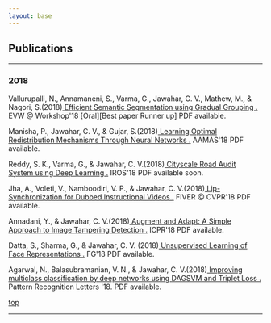 ```yaml
---
layout: base
---
```

<div>
<div class="container">
    <h2>Publications </h2>
<!--
    <nav class="navbar navbar-default">
        <div class="container-fluid">
            <div class="navbar-header"><a class="navbar-brand navbar-link" href="#" target="_blank">Sort publications by</a>
                <button class="navbar-toggle collapsed" data-toggle="collapse" data-target="#navcol-2"><span class="sr-only">Toggle navigation</span><span class="icon-bar"></span><span class="icon-bar"></span><span class="icon-bar"></span></button>
            </div>
            <div class="collapse navbar-collapse" id="navcol-2">
                <ul class="nav navbar-nav">

                    <li class="active" role="presentation"><a href="publications.html">Year </a></li>
                    <li role="presentation"><a href="pubtopic.html">Topic </a></li>
                    <li role="presentation"><a href="pubauthor.html">Author </a></li>
                </ul>

            </div>

        </div>

    </nav>
-->
    
<!--
    <p class="textabstract">Choose a year:
<a href="#2018">2018</a>
- <a href="#2017">2017</a>
- <a href="#2016">2016</a>
- <a href="#2015">2015</a>
- <a href="#2014">2014</a>
- <a href="#2013">2013</a>
- <a href="#2012">2012</a>
- <a href="#2011">2011</a>
- <a href="#2010">2010</a>
- <a href="#2009">2009</a>
- <a href="#2008">2008</a>
- <a href="#2007">2007</a>
- <a href="#2006">2006</a>
- <a href="#2005">2005</a>

</p> 

-->
<hr> 
<h3><a name="2018"></a>2018</h3>
<p class="textabstract">Vallurupalli, N., Annamaneni, S., Varma, G., Jawahar, C. V., Mathew, M., & Nagori, S.(2018)<a href="assets/publications/harsha.pdf"> Efficient Semantic Segmentation using Gradual Grouping .</a> EVW @ Workshop'18 [Oral][Best paper Runner up] <span class="text-muted">PDF available.</span></p>
<p class="textabstract">Manisha, P., Jawahar, C. V., & Gujar, S.(2018)<a href="assets/publications/manisha.pdf"> Learning Optimal Redistribution Mechanisms Through Neural Networks .</a> AAMAS'18 <span class="text-muted">PDF available.</span></p>
<p class="textabstract">Reddy, S. K., Varma, G., & Jawahar, C. V.(2018)<a href="assets/publications/sudhir.pdf"> Cityscale Road Audit System using Deep Learning .</a> IROS'18 <span class="text-muted">PDF available soon.</span></p>
<p class="textabstract">Jha, A., Voleti, V., Namboodiri, V. P., & Jawahar, C. V.(2018)<a href="assets/publications/vikram.pdf"> Lip-Synchronization for Dubbed Instructional Videos .</a> FIVER @ CVPR'18 <span class="text-muted">PDF available.</span></p>
<p class="textabstract">Annadani, Y., & Jawahar, C. V.(2018)<a href="assets/publications/yashas.pdf"> Augment and Adapt: A Simple Approach to Image Tampering Detection .</a> ICPR'18 <span class="text-muted">PDF available.</span></p>
<p class="textabstract">Datta, S., Sharma, G., & Jawahar, C. V. (2018)<a href="assets/publications/samyak.pdf"> Unsupervised Learning of Face Representations .</a> FG'18 <span class="text-muted">PDF available.</span></p>
<p class="textabstract">Agarwal, N., Balasubramanian, V. N., & Jawahar, C. V.(2018)<a href="assets/publications/nakul.pdf "> Improving multiclass classification by deep networks using DAGSVM and Triplet Loss .</a> Pattern Recognition Letters '18. <span class="text-muted">PDF available.</span></p>
<p class="textabstract"><a href="#top">top</a></p>

<!-- <hr> 
<h3><a name="2017"></a>2017</h3>
<p class="textabstract">Burton, N.O., Furuta, T., Webster, A.K., Kaplan, R.E., Baugh, L.R., Arur, S., Horvitz, H.R. (2017)<a href="assets/publications/burton2017.pdf"> Insulin-like signalling to the maternal germline controls progeny response to osmotic stress.</a> Nat Cell Biol 19(3):252-257. <span class="text-muted">PDF available.</span></p>
<p class="textabstract">Driscoll, K., Stanfield, G.M., Droste, R., Horvitz, H.R. (2017)<a href="assets/publications/driscoll2017.pdf "> Presumptive TRP channel CED-11 promotes cell volume decrease and facilitates degradation of apoptotic cells in <i>Caenorhabditis elegans</i>.</a> PNAS 15;114(33):8806-8811. <span class="text-muted">PDF available.</span></p>
<p class="textabstract">Luo, S. and Horvitz, H.R. (2017)<a href="assets/publications/luo2017.pdf "> The CDK8 Complex and Proneural Proteins Together Drive Neurogenesis from a Mesodermal Lineage.</a> Curr Biol. 6;27(5):661-672. <span class="text-muted">PDF available.</span></p>
<p class="textabstract"><a href="#top">top</a></p>

<hr> 
<h3><a name="2016"></a>2016</h3>
<p class="textabstract">Johnsen, H.L. and Horvitz, H.R. (2016)<a href="assets/publications/johnsen2016.pdf"> Both the apoptotic suicide pathway and phagocytosis are required for a programmed cell death in <i>Caenorhabditis elegans</i>.</a> BMC Biology 14:39. <span class="text-muted">PDF available.</span></p>
<p class="textabstract">Paquin, N., Murata, Y., Froehlich, A., Omura, D.T., Ailion, M., Pender, C.L., Constantine-Paton, M., and Horvitz, H.R. (2016)<a href="assets/publications/paquin2016.pdf"> The Conserved VPS-50 Protein Functions in Dense-Core Vesicle Maturation and Acidification and Controls Animal Behavior.</a> Current Biology 26, 862-871. <span class="text-muted">PDF available.</span></p>
<p class="textabstract"><a href="#top">top</a></p>

<hr> 
<h3><a name="2015"></a>2015</h3>
<p class="textabstract">Bhatla, N. and Horvitz, H.R. (2015)<a href="assets/publications/bhatla2015.pdf"> Light and hydrogen peroxide inhibit <i>C. elegans</i> feeding through gustatory receptor orthologs and pharyngeal neurons.</a> Neuron 85, 804-818. <span class="text-muted">PDF available.</span></p>
<p class="textabstract">Bhatla, N., Droste, R., Sando, S.R., Huang, A. and Horvitz, H.R. (2015)<a href="assets/publications/bhatla2015b.pdf"> Distinct Neural Circuits Control Rhythm Inhibition and Spitting by the Myogenic Pharynx of <i>C. elegans</i>.</a> Current Biology 25, 2075-2089. <span class="text-muted">PDF available.</span></p>
<p class="textabstract">Ma D.K., Li, Z., Lu, A.Y., Sun, F., Chen, S., Rothe, M., Menzel, R., Sun, F. and Horvitz, H.R. (2015)<a href="assets/publications/ma2015.pdf"> Acyl-CoA Dehydrogenase Drives Heat Adaptation by Sequestering Fatty Acids.</a> Cell 161, 1152-1163. <span class="text-muted">PDF available.</span></p>
<p class="textabstract">Peters, O.M., Cabrera, G.T., Tran, H., Gendron, T.F., McKeon, J.E., Metterville, J., Weiss, A., Wightman, N., Salameh, J., Kim, J., Sun, H., Boylan, K.B., Dickson, D., Kennedy, Z., Lin, Z., Zhang, Y.-J., Daughrity, L., Jung, C., Gao, F.-B., Sapp, P.C., Horvitz, H.R., Bosco, D.A., Brown, S.P., de Jong, P., Petrucelli, L., Mueller, C. and Brown, R.H. (2015)<a href="assets/publications/peters2015.pdf"> Human <i>C9ORF72</i> Hexanucleotide Expansion Reproduces RNA Foci and Dipeptide Repeat Proteins but Not Neurodegeneration in BAC Transgenic Mice.</a> Neuron 88, 902-909. <span class="text-muted">PDF available.</span></p>
<p class="textabstract"><a href="#top">top</a></p>

<hr> 
<h3><a name="2014"></a>2014</h3>
<p class="textabstract">Hirose, T. and Horvitz, H.R. (2014)<a href="assets/publications/hirose2014.pdf"> The Translational Regulators GCN-1 and ABCF-3 Act Together to Promote Apoptosis in <i>C. elegans</i>.</a> PLoS Genet. Aug 7;10(8):e1004512. <span class="text-muted">PDF available.</span></p>
<p class="textabstract">Rawson, R.L., Yam, L., Weimer, R.M., Bend, E.G., Hartwieg, E., Horvitz, H.R., Clark, S.G. and Jorgensen, E.M. (2014)<a href="assets/publications/rawson2014.pdf"> Axons degenerate in the absence of mitochondria in <i>C. elegans</i>.</a> Curr Biol. Mar 31;24(7):760-5. <span class="text-muted">PDF available.</span></p>
<p class="textabstract">de la Cruz, I.P., Ma, L. and Horvitz, H.R. (2014)<a href="assets/publications/delaCruz2014.pdf"> The <i>Caenorhabditis elegans</i> iodotyrosine deiodinase ortholog SUP-18 functions through a conserved channel SC-Box to regulate the muscle two-pozre domain potassium channel SUP-9.</a> PLoS Genet. Feb 20;10(2):e1004175. <span class="text-muted">PDF available.</span></p>
<p class="textabstract"><a href="#top">top</a></p>

<hr> 
<h3><a name="2013"></a>2013</h3>
<p class="textabstract">Denning, D., Hatch, V., Horvitz (2013)<a href="assets/publications/denning2013.pdf"> Both the caspase CSP-1 and a caspase-independent pathway promote programmed cell death in parallel to the canonical pathway for apoptosis in <i>C. elegans.</i></a> PLoS Genet. 9(3):e1003341. <span class="text-muted">PDF available.</span></p>
<p class="textabstract">Hirose, T. and Horvitz, H.R. (2013)<a href="assets/publications/hirose2013.pdf"> An Sp1 transcription factor coordinates caspase-dependent and -independent apoptotic pathways.</a> Nature 500, 354-358. <span class="text-muted">PDF available.</span></p>
<p class="textabstract">Ma, D.K., Rothe, M., Zheng, S., Bhatla, N., Pender, C., Menzel, R. and Horvitz, H.R. (2013)<a href="assets/publications/ma2013.pdf"> Cytochrome P450 drives a HIF-regulated behavioral response to reoxygenation by <i>C. elegans</i>.</a> Science 341, 554-558. <span class="text-muted">PDF available.</span></p>
<p class="textabstract">Suzuki, J., Denning, D., Imanishi, E., Horvitz, H.R. and Nagata, S. (2013)<a href="assets/publications/suzuki2013.pdf"> Xk-related protein 8 and CED-8 promote phosphatidylserine exposure in apoptotic cells.</a> Science 341, 403-406. <span class="text-muted">PDF available.</span></p>
<p class="textabstract"><a href="#top">top</a></p>

<hr> 
<h3><a name="2012"></a>2012</h3>
<p class="textabstract">Anderson, C., Zhou, S., Sawin, E., Horvitz, H.R., Hurwitz M.E. (2012)<a href="assets/publications/anderson2012.pdf"> SLI-1 Cbl inhibits the engulfment of apoptotic cells in <i>C. elegans</i> through a ligase-independent function</a> PLoS Genet. 8(12):e1003115. <span class="text-muted">PDF available.</span></p>
<p class="textabstract">Boulias K and Horvitz H.R. (2012)<a href="assets/publications/boulias2012.pdf"> The <i>C. elegans</i> MicroRNA <i>mir-71</i> Acts in Neurons to Promote Germline-Mediated Longevity through Regulation of DAF-16/FOXO.</a> Cell Metab. 15, 439-50. <span class="text-muted">PDF available.</span></p>
<p class="textabstract">Denning, D., Hatch, V. and Horvitz, H.R. (2012)<a href="assets/publications/denning2012.pdf"> Programmed elimination of cells by caspase-independent cell extrusion in <i>C. elegans</i>.</a> Nature 488, 226-230. <span class="text-muted">PDF available.</span></p>
<p class="textabstract">Emtage, L., Aziz-Zaman, S., Padovan-Merhar, O., Horvitz, H.R., Fang-Yen, C. and Ringstad, N. (2012)<a href="assets/publications/emtage2012.pdf"> IRK-1 potassium channels mediate peptidergic inhibition of <i>Caenorhabditis elegans</i> serotonin neurons via a dedicated Go signaling pathway.</a> J. Neuroscience 32, 16285-16295. <span class="text-muted">PDF available.</span></p>
<p class="textabstract">Gurel, G., Gustafson, M., Pepper, J., Horvitz, H.R. and Koelle, M. (2012)<a href="assets/publications/gurel2012.pdf"> Receptors and other signaling proteins required for serotonin control of locomotion in <i>C. elegans.</i></a> Genetics, Sept. 28, 112.142125 <span class="text-muted">PDF available.</span></p>
<p class="textabstract">Klees, E. and Horvitz, H.R. (2012) <span class="text-primary">Biomedical Consulting Agreements -- The Good, the Bad and the Ugly. </span>Science Careers, Oct. 12, 10.1126/science.caredit.a1200114.</p>
<p class="textabstract">Klees, E. and Horvitz, H.R. (2012) <span class="text-primary">Biomedical Consulting Agreements: A Guide for Academics. </span>The MIT Press.</p>
<p class="textabstract">Ma, D.K., Vozdek, R., Bhatla, N. and Horvitz, H.R. (2012)<a href="assets/publications/ma2012.pdf"> CYSL-1 Interacts with the O2-sensing Hydroxylase EGL-9 to Promote H2S-modulated Hypoxia-induced Behavioral Plasticity in <i>C. elegans</i>.</a> Neuron 73, 925-40. <span class="text-muted">PDF available.</span></p>
<p class="textabstract">Ma, L., Gau, X., Luo, J., Huang, L., Teng, Y. and Horvitz, H.R. (2012)<a href="assets/publications/lma2012.pdf"> <i>Caenorhabditis elegans</i> gene <i> mfap-1</i>  encodes a nuclear protein that affects alternative splicing.</a> PLoS Genetics, 8(7):e1002827. <span class="text-muted">PDF available.</span></p>
<p class="textabstract">Omura, D., Clark, D., Samuel, A. and Horvitz, H.R. (2012)<a href="assets/publications/omura2012.pdf"> Dopamine signalling is essential for precise rates of locomotion by <i>C. elegans</i>.</a> PLoS One 7(6):e38649. <span class="text-muted">PDF available.</span></p>
<p class="textabstract"><a href="#top">top</a></p>

<hr> 
<h3><a name="2011"></a>2011</h3>
<p class="textabstract">Davison, E., Saffer, A., Huang, L., DeModena, J., Sternberg, P. and Horvitz, H.R. (2011)<a href="assets/publications/davison2011.pdf"> The LIN-15A and LIN-56 transcriptional regulators interact to negatively regulate EGF/Ras signaling in <i>Caenorhabditis elegans</i> vulval cell-fate determination.</a> Genetics 187, 803-815. <span class="text-muted">PDF available.</span></p>
<p class="textabstract">Galvin, B., Denning, D. and Horvitz, H.R. (2011)<a href="assets/publications/galvin2011.pdf"> SPK-1, an SR protein kinase, inhibits programmed cell death in <i>C. elegans</i>.</a> PNAS 108, 1998-2003. <span class="text-muted">PDF available.</span></p>
<p class="textabstract">Hallem, E., Spencer, W.C., McWhirter, R., Zeller, G., Henz, S., Ratsch, G., Miller, D., Horvitz, H.R., Sternberg, P. and Ringstad, N. (2011)<a href="assets/publications/hallem2011.pdf"> A receptor-type guanylate cyclase is required for carbon dioxide sensation by <i>C. elegans</i>.</a> PNAS 108, 254-259. <span class="text-muted">PDF available.</span></p>
<p class="textabstract">Harris, D. and Horvitz, H.R. (2011)<a href="assets/publications/harris2011.pdf"> MAB-10/NAB acts with LIN-29/EGR to regulate terminal differentiation and the transition from larva to adult in <i>C. elegans</i>.</a> Development 138, 4051-4062. <span class="text-muted">PDF available.</span></p>
<p class="textabstract">Korzelius, J., The, I., Ruijtenberg, S., Portegijs, V., Xu, H., Horvitz, H.R. and S. van den Heuvel. (2011)<a href="assets/publications/korzelius2011.pdf"> <i>C. elegans</i> MCM-4 is a general replication and checkpoint component with an epidermis-specific requirement for growth and viability.</a> Devel. Biol. 350, 358-369. <span class="text-muted">PDF available.</span></p>
<p class="textabstract">Ma, L., Tan, Z., Teng, Y., Hoersch, S. and Horvitz, H.R. (2011)<a href="assets/publications/ma2011.pdf"> <i>In vivo</i> effects on intron retention and exon skipping by the U2AF large subunit and SF1/BBP in the nematode <i>Canenorhabditis elegans</i>.</a> RNA 17, 2201-11. <span class="text-muted">PDF available.</span></p>
<p class="textabstract">Nakano, S., Stillman, B. and Horvitz, H.R. (2011)<a href="assets/publications/nakano2011.pdf"> Replication-coupled chromatin assembly generates a bilateral asymmetry.</a> Cell 147, 1525-36. <span class="text-muted">PDF available.</span></p>
<p class="textabstract">Saffer, A., Kim, D.H., van Oudenaarden, A. and Horvitz, H.R. (2011)<a href="assets/publications/saffer2011.pdf"> The <i>C. elegans</i> synthetic multivulva genes prevent Ras activation by tightly repressing global ectopic expression of <i>lin-3</i> EGF.</a> PLoS Genet. 7, e1002418. <span class="text-muted">PDF available.</span></p>
<p class="textabstract">Tabuchi, T., Deplancke, B., Osato, N., Zhu, L., Barrasa, I., Harrison, M., Horvitz, H.R., Walhout, A. and Hagstrom, K. (2011)<a href="assets/publications/tabuchi2011.pdf"> Chromosome-biased binding and gene regulation by the <i>Caenorhabditis elegans</i> DRM complex.</a> PLoS Genetics 7, e1002074. <span class="text-muted">PDF available.</span></p>
<p class="textabstract"><a href="#top">top</a></p>

<hr> 
<h3><a name="2010"></a>2010</h3>
<p class="textabstract">Alvarez-Saavedra, E. and Horvitz, H.R. (2010)<a href="assets/publications/alvarez2010.pdf"> Many families of <i>Caenorhabditis elegans</i> microRNAs are not essential for development and viability.</a> Current Biology 20, 367-373 <span class="text-muted">PDF available.</span></p>
<p class="textabstract">Berdichevsky, A., Nedelcu, S., Boulias, K., Bishop, N., Guarente, L. and Horvitz, H.R. (2010)<a href="assets/publications/berdichevsky2010.pdf"> 3-ketoacyl thiolase delays aging in <i>C. elegans</i> and is required for metabolic changes and longevity mediated by <i>sir-2.1</i>.</a> PNAS 107, 18927-18932. <span class="text-muted">PDF available.</span></p>
<p class="textabstract">Hirose, T., Galvin, B. and Horvitz, H.R. (2010)<a href="assets/publications/hirose2010.pdf"> Six and Eya promote apoptosis through direct transcriptional activation of the pro-apoptotic BH3-only gene <i>egl-1</i> in <i>C. elegans</i>.</a> PNAS 107, 15479-15484. <span class="text-muted">PDF available.</span></p>
<p class="textabstract">Nakano, S., Ellis, R. and Horvitz, H.R. (2010)<a href="assets/publications/nakano2010.pdf"> <i>Otx</i>-dependent expression of proneural bHLH genes establishes a nervous system bilateral asymmetry.</a> Develop. 137, 4017-4027. <span class="text-muted">PDF available.</span></p>
<p class="textabstract"><a href="#top">top</a></p>

<hr> 
<h3><a name="2009"></a>2009</h3>
<p class="textabstract">Hurwitz M.E., Vanderzalm P.J., Bloom L., Goldman J., Garriga G., Horvitz H.R. (2009)<a href="assets/publications/hurwitz2009.pdf"> Abl kinase inhibits the engulfment of apoptotic cells in <i>Caenorhabditis elegans</i>.</a> PLoS Biol. 2009 Apr 28;7(4). <span class="text-muted">PDF available.</span></p>
<p class="textabstract">Jospin, M., Qi, Y., Stawicki, T., Boulin, T., Schuske, K., Horvitz, H.R., Bessereau, J.-L., Jorgensen, E. and Jin, Y. (2009)<a href="assets/publications/jopsin2009.pdf"> A neuronal acetylcholine receptor regulates the balance of muscle excitation and inhibition in <i>Caenorhabditis elegans</i>.</a> PLoS Biology 7, e1000265. <span class="text-muted">PDF available.</span></p>
<p class="textabstract">Kwiatkowski T., Jr., Bosco, D., LeClerc, A., Tamrazian, E.,Van den Berg, C., Russ, C., Davis, A., Gilchrist, J., Kasarskis, E., Munsat, T., Rouleau, G., Hosler, B., Cortelli, P., de Jong, P., Yoshinaga, Haines, J., Pericak-Vance, M., Yan, J., Siddique, T., McKenna-Yasek, D., Sapp, P., Horvitz, H.R., Landers, J. and Brown, R., Jr. (2009)<a href="assets/publications/kwiatkowski2009.pdf"> Mutations in the FUS/TLS gene on chromosome cause familial amyotrophic lateral sclerosis.</a> Science 323, 1205-1208 <span class="text-muted">PDF available.</span></p>
<p class="textabstract">Landers, J., Melki, J., Meininger, V., Glass, H., Van den Berg, L., van Es, M., Sapp, P., van Vught, P., McKenna-Yasek, D., Blauw, H., Cho, T.-J., Polak, M., Shi, L., Wills, A.-M., Broom, W., Ticozzi, N., Ozoguz, A., Rodriquez, I., Veldink, J., Ivinson, A., Saris, C., Hosler, B., Barnes-Nessa, A., Couture, N., Wokke, J., Kwiatkowski, T., Ophoff, R., Cronin, S., Hardiman, O., Diekstra, F., Leigh, P., Shaw, C., Simpson, C., Hansen, V., Powell, J., Corcia, P., Salachas, F., Heath, S., Galen, P., Georges, F., Horvitz, H.R., Lathrop, M., Purcell, S., Al-Chalabi, Al and Brown, R. (2009)<a href="assets/publications/landers2009.pdf"> Reduced expression of the kinesin-associated protein 3 (KIFAP3) gene increases survival in sporadic amyotrophic lateral sclerosis.</a> PNAS 106, 9004-9009. <span class="text-muted">PDF available.</span></p>
<p class="textabstract">Ma, L., Horvitz H.R. (2009)<a href="assets/publications/ma2009.pdf"> Mutations in the <i>Caenorhabditis elegans</i> U2AF large subunit UAF-1 alter the choice of a 3' splice site in vivo.</a> PLoS Genet. 2009 Nov;5(11). <span class="text-muted">PDF available.</span></p>
<p class="textabstract">Ringstad N., Abe N., Horvitz H.R. (2009)<a href="assets/publications/ringstad2009.pdf"> Ligand-gated chloride channels are receptors for biogenic amines in <i>C. elegans</i>.</a> Science. 2009 Jul 3;325(5936):96-100. <span class="text-muted">PDF available.</span></p>
<p class="textabstract">Simpson, C., Lemmens, R., Broom, W., Hansen, V., Landers, J., Sapp, P., Van Den Bosch, L., Knight, J., Neale, B., Tripathi, V., Shah, M., Turner, M., Proitsi, P., Van Hoecke, A., Carmeliet, P., Horvitz, H.R., Leigh, N., Shaw, C., Sham, P., Powell, J., Brown, R., Robberecht, W. and Al-Chalabi, A. (2009)<a href="assets/publications/simpson2009.pdf"> Variants of the elongator protein 3 (ELP3) gene are associated with motor neuron degeneration.</a> Human Molec. Genetics 18, 472-481. <span class="text-muted">PDF available.</span></p>
<p class="textabstract">Vanderzalm P.J., Pandey A., Hurwitz M.E., Bloom L., Horvitz H.R., Garriga G. (2009)<a href="assets/publications/vanderzalm2009.pdf"> <i>C. elegans</i> CARMIL negatively regulates UNC-73/Trio function during neuronal development.</a> Development. 2009 Apr;136(7):1201-10. <span class="text-muted">PDF available.</span></p>
<p class="textabstract">Yu H., Seah A., Herman M.A., Ferguson E.L., Horvitz H.R., Sternberg P.W. (2009)<a href="assets/publications/yu2009.pdf"> Wnt and EGF pathways act together to induce <i>C. elegans</i> male hook development.</a> Dev Biol. 2009 Mar 15;327(2):419-32. <span class="text-muted">PDF available.</span></p>
<p class="textabstract"><a href="#top">top</a></p>

<hr> 
<h3><a name="2008"></a>2008</h3>
<p class="textabstract">Andersen, E.C., Saffer, A.M. and Horvitz, H.R. (2008)<a href="assets/publications/andersen2008.pdf"> Multiple levels of redundant processes inhibit <i>Caenorhabditis elegans</i> vulval cell fates.</a> Genetics 179(4): 2001-12. <span class="text-muted">PDF available.</span></p>
<p class="textabstract">Choi, P., Zakhary, L., Choi, W.-Y., Caron, S., Alvarez-Saavedra, E., Miska, E., McManus, M., Harfe, B., Giraldez, A., Horvitz, H.R., Schier, A. and Dulac, C. (2008)<a href="assets/publications/choi2008.pdf"> Members of the miRNA-200 family regulate olfactory neurogenesis.</a> Neuron. 57, 41-55. <span class="text-muted">PDF available.</span></p>
<p class="textabstract">Galvin, B.D., Kim S. and Horvitz H.R. (2008)<a href="assets/publications/galvin2008.pdf"> <i>Caenorhabditis elegans</i> genes required for the engulfment of apoptotic corpses function in the cytotoxic cell deaths induced by mutations in <i>lin-24</i> and <i>lin-33</i>.</a> Genetics 179(1):403-17. <span class="text-muted">PDF available.</span></p>
<p class="textabstract">Ringstad, N and Horvitz, H.R. (2008)<a href="assets/publications/ringstad2008.pdf"> FMRFamide neuropeptides and acetylcholine synergistically inhibit egg-laying by <i>C. elegans</i>.</a> Nat. Neurosci. 11(10): 1168-76. <span class="text-muted">PDF available.</span></p>
<p class="textabstract"><a href="#top">top</a></p> -->

<hr> 

<!--<p class="textabstract"><a href="#top">top</a></p>-->

</div>
</div>
